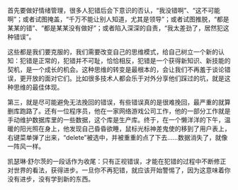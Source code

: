 首先要做好情绪管理，很多人犯错后会下意识的否认，“我没错啊”、“这不可能啊”；或者试图掩盖，“千万不能让别人知道，尤其是领导”；或者试图推脱，“都是某某的错”、“都是某某没有做好”；或者陷入深深的自责，“我太差劲了，居然犯这种错误”。



这些都是我们要克服的，我们需要改变自己的思维模式，给自己树立一个新的认知：犯错是正常的，犯错并不可耻，恰恰相反，犯错是一个获得新知识、新技能的契机，是一个成长的机会。这种思维的转变是最根本的，会让我们不再羞于谈论错误，更开放的面对它们。比如很多技术人都会乐于对外分享他们踩过的坑，就是这种思维的最佳体现。

第三，就是尽可能避免无法挽回的错误，有些错误真的是很难挽回，最严重的就算删库跑路了。还有一位程序员，他在一家网络游戏公司工作，他的一部分工作就是手动维护数据库里的一些数据，这个库是生产库。终于，在一个懒洋洋的下午，温暖的阳光照在身上，他发现自己昏昏欲睡，鼠标光标神差鬼使的移到了用户表上，右键菜单弹了出来，“delete”被选中，并被重重的点了下去……数据消失了，就像一阵风一样。

凯瑟琳·舒尔茨的一段话作为收尾：只有正视错误，才能在犯错的过程中不断修正对世界的看法，获得进步。一旦你不再犯错，就应该开始警惕了，因为这意味着你没有进步，没有学到新的东西。